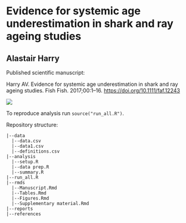 # Evidence for systemic age underestimation in shark and ray ageing studies

## Alastair Harry

Published scientific manuscript: 

Harry AV. Evidence for systemic age underestimation in shark and ray ageing studies. Fish Fish. 2017;00:1–16. <https://doi.org/10.1111/faf.12243>

![](http://onlinelibrary.wiley.com/store/10.1111/(ISSN)1467-2979/asset/FAF_left.gif?v=1&s=c7259c56ee909b4d9d794f23171e082ce05b68ef)

To reproduce analysis run `source("run_all.R")`. 

Repository structure:
```
|--data
  |--data.csv
  |--data1.csv
  |--definitions.csv
|--analysis
  |--setup.R
  |--data prep.R
  |--summary.R
|--run_all.R
|--rmds
  |--Manuscript.Rmd
  |--Tables.Rmd
  |--Figures.Rmd
  |--Supplementary material.Rmd
|--reports
|--references
```
